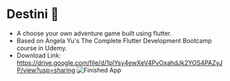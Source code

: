 # Destini 🤔

- A choose your own adventure game built using flutter.
- Based on Angela Yu's The Complete Flutter Development Bootcamp course in Udemy.
- Download Link: https://drive.google.com/file/d/1plYsy4ewXeV4PvOxahdJk2YOS4PAZyJP/view?usp=sharing
![Finished App](https://github.com/londonappbrewery/Images/blob/master/Destini.gif)



